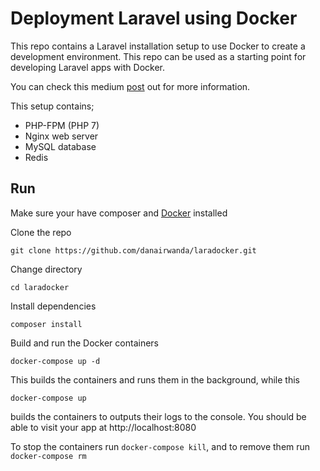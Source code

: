 # Deployment Laravel using Docker
This repo contains a Laravel installation setup to use Docker to create a development environment. This repo can be used as a starting point for developing Laravel apps with Docker.

You can check this medium [post](https://#) out for more information.

This setup contains;

 - PHP-FPM (PHP 7)
 - Nginx web server
 - MySQL database
 - Redis

## Run
Make sure your have composer and [Docker](https://docs.docker.com/) installed

Clone the repo

    git clone https://github.com/danairwanda/laradocker.git

 Change directory

    cd laradocker
  Install dependencies

    composer install
  Build and run the Docker containers

    docker-compose up -d
   This builds the containers and runs them in the background, while this


    docker-compose up
   builds the containers to outputs their logs to the console.
   You should be able to visit your app at http://localhost:8080

To stop the containers run `docker-compose kill`, and to remove them run `docker-compose rm`
